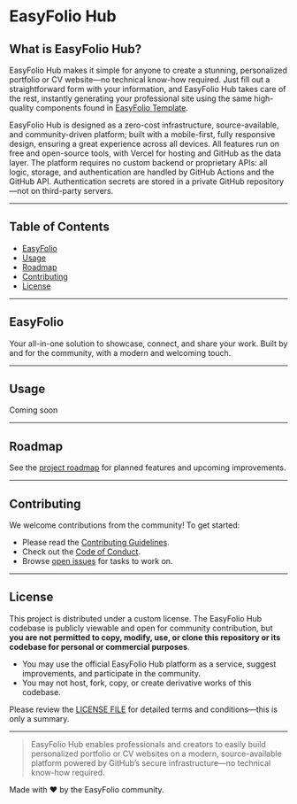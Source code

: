 # EasyFolio Hub

## What is EasyFolio Hub?
EasyFolio Hub makes it simple for anyone to create a stunning, personalized portfolio or CV website—no technical know-how required. Just fill out a straightforward form with your information, and EasyFolio Hub takes care of the rest, instantly generating your professional site using the same high-quality components found in [EasyFolio Template](https://github.com/razcue/easyfolio-template).

EasyFolio Hub is designed as a zero-cost infrastructure, source-available, and community-driven platform; built with a mobile-first, fully responsive design, ensuring a great experience across all devices. All features run on free and open-source tools, with Vercel for hosting and GitHub as the data layer. The platform requires no custom backend or proprietary APIs: all logic, storage, and authentication are handled by GitHub Actions and the GitHub API. Authentication secrets are stored in a private GitHub repository—not on third-party servers.

---

## Table of Contents
- [EasyFolio](#easyfolio)
- [Usage](#usage)
- [Roadmap](#roadmap)
- [Contributing](#contributing)
- [License](#license)

---

## EasyFolio
Your all-in-one solution to showcase, connect, and share your work. Built by and for the community, with a modern and welcoming touch.

---

## Usage
Coming soon

---

## Roadmap
See the [project roadmap](./docs/ROADMAP.md) for planned features and upcoming improvements.

---

## Contributing
We welcome contributions from the community! To get started:

- Please read the [Contributing Guidelines](./docs/CONTRIBUTING.md).
- Check out the [Code of Conduct](./docs/CODE_OF_CONDUCT.md).
- Browse [open issues](https://github.com/razcue/easyfolio-hub/issues) for tasks to work on.

---

## License

This project is distributed under a custom license. The EasyFolio Hub codebase is publicly viewable and open for community contribution, but **you are not permitted to copy, modify, use, or clone this repository or its codebase for personal or commercial purposes**.

- You may use the official EasyFolio Hub platform as a service, suggest improvements, and participate in the community.
- You may not host, fork, copy, or create derivative works of this codebase.

Please review the [LICENSE FILE](./LICENSE) for detailed terms and conditions—this is only a summary.

---

> EasyFolio Hub enables professionals and creators to easily build personalized portfolio or CV websites on a modern, source-available platform powered by GitHub’s secure infrastructure—no technical know-how required.

Made with ❤️ by the EasyFolio community.